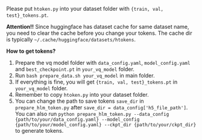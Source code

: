 Please put `htoken.py` into your dataset folder with `{train, val, test}_tokens.pt`.

**Attention!!** Since huggingface has dataset cache for same dataset name, you need to clear the cache before you change your tokens.
The cache dir is typically `~/.cache/huggingface/datasets/htokens`.

**How to get tokens?**
1. Prepare the vq model folder with `data_config.yaml`, `model_config.yaml` and `best_checkpoint.pt` in `your_vq_model` folder.
2. Run `bash prepare_data.sh your_vq_model` in main folder.
3. If everything is fine, you will get `{train, val, test}_tokens.pt` in `your_vq_model` folder.
4. Remember to copy `htoken.py` into your dataset folder.
5. You can change the path to save tokens `save_dir` in `prepare_hlm_token.py` after `save_dir = data_config['h5_file_path']`. You can also run `python prepare_hlm_token.py --data_config {path/to/your/data_config.yaml} --model_config {path/to/your/model_config.yaml} --ckpt_dir {path/to/your/ckpt_dir}` to generate tokens.
